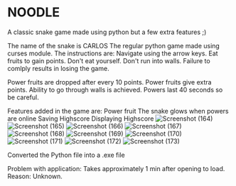 # NOODLE
A classic snake game made using python but a few extra features ;)

The name of the snake is CARLOS
The regular python game made using curses module.
The instructions are:
  Navigate using the arrow keys.
  Eat fruits to gain points.
  Don't eat yourself.
  Don't run into walls.
    Failure to comlply results in losing the game.
    
  Power fruits are dropped after every 10 points.
    Power fruits give extra points.
    Ability to go through walls is achieved.
    Powers last 40 seconds so be careful.
    
Features added in the game are:
  Power fruit
  The snake glows when powers are online
  Saving Highscore
  Displaying Highscore
![Screenshot (164)](https://user-images.githubusercontent.com/91046698/145558456-b41d4dc3-a5ce-41c7-bc56-9af804c0c468.png)
![Screenshot (165)](https://user-images.githubusercontent.com/91046698/145558459-6c2d572f-f047-4ffb-8cfe-87ade1f97651.png)
![Screenshot (166)](https://user-images.githubusercontent.com/91046698/145558461-c873678e-d477-4bac-ab3a-a5d4838609d6.png)
![Screenshot (167)](https://user-images.githubusercontent.com/91046698/145558463-eee35307-ba50-4ae7-826d-9e372723bd16.png)
![Screenshot (168)](https://user-images.githubusercontent.com/91046698/145558467-8aa86ad3-f852-4811-90b5-3b74fbcbcee0.png)
![Screenshot (169)](https://user-images.githubusercontent.com/91046698/145558469-746a69d8-8cf7-466f-8160-3242f1d7e402.png)
![Screenshot (170)](https://user-images.githubusercontent.com/91046698/145558470-ff872bc1-0c3f-4228-b74c-fd37f84f23d9.png)
![Screenshot (171)](https://user-images.githubusercontent.com/91046698/145558475-e17f88be-9208-47dc-aa9f-e2fa443e7aa0.png)
![Screenshot (172)](https://user-images.githubusercontent.com/91046698/145558478-0a35fa06-d479-4fd4-8fcb-734015d5994f.png)
![Screenshot (173)](https://user-images.githubusercontent.com/91046698/145558480-7bfa59fa-5799-4180-9836-46bc26c3c91b.png)


Converted the Python file into a .exe file

Problem with application:
  Takes approximately 1 min after opening to load.
  Reason: Unknown.
  
